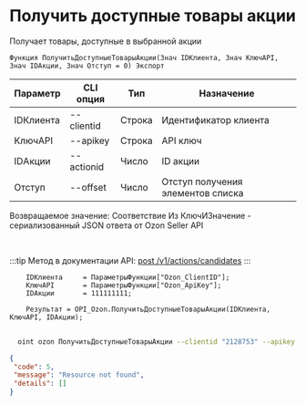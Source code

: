 ﻿---
sidebar_position: 2
---

# Получить доступные товары акции
 Получает товары, доступные в выбранной акции



`Функция ПолучитьДоступныеТоварыАкции(Знач IDКлиента, Знач КлючAPI, Знач IDАкции, Знач Отступ = 0) Экспорт`

  | Параметр | CLI опция | Тип | Назначение |
  |-|-|-|-|
  | IDКлиента | --clientid | Строка | Идентификатор клиента |
  | КлючAPI | --apikey | Строка | API ключ |
  | IDАкции | --actionid | Число | ID акции |
  | Отступ | --offset | Число | Отступ получения элементов списка |

  
  Возвращаемое значение:   Соответствие Из КлючИЗначение - сериализованный JSON ответа от Ozon Seller API

<br/>

:::tip
Метод в документации API: [post /v1/actions/candidates](https://docs.ozon.ru/api/seller/#operation/PromosCandidates)
:::
<br/>


```bsl title="Пример кода"
    IDКлиента     = ПараметрыФункции["Ozon_ClientID"];
    КлючAPI       = ПараметрыФункции["Ozon_ApiKey"];
    IDАкции       = 111111111;

    Результат = OPI_Ozon.ПолучитьДоступныеТоварыАкции(IDКлиента, КлючAPI, IDАкции);
```



```sh title="Пример команды CLI"
    
  oint ozon ПолучитьДоступныеТоварыАкции --clientid "2128753" --apikey "7cc90d26-33e4-499b..." --actionid %actionid% --offset %offset%

```

```json title="Результат"
{
 "code": 5,
 "message": "Resource not found",
 "details": []
}
```
